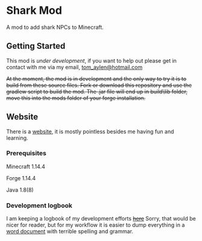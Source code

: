 # Shark Mod
A mod to add shark NPCs to Minecraft.

## Getting Started

This mod is *under development*, if you want to help out please get in contact with me via my email, [tom_aylen@hotmail.com](email:tom_aylen@hotmail.com)

~~At the moment, the mod is in development and the only way to try it is to build from these source files.
Fork or download this repository and use the gradlew script to build the mod.
The .jar file will end up in build\lib folder, move this into the mods folder of your forge installation.~~

## Website
There is a [website](https://Alien2080.github.io/SharkMod), it is mostly pointless besides me having fun and learning.


### Prerequisites
Minecraft 1.14.4

Forge 1.14.4

Java 1.8(8)

### Development logbook
I am keeping a logbook of my development efforts ~~[here](docs/development_logbook.md)~~ Sorry, that would be nicer for reader, but for
my workflow it is easier to dump everything in a [word document](docs/logbook_shark_mod.docx) with terrible spelling and grammar.



[logo]:https://github.com/Alien2080/SharkMod/blob/master/src/main/resources/sharkmod.png "Shark fin"
